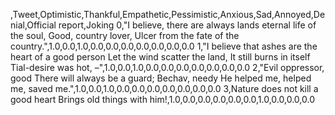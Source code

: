 ,Tweet,Optimistic,Thankful,Empathetic,Pessimistic,Anxious,Sad,Annoyed,Denial,Official report,Joking
0,"I believe, there are always lands eternal life of the soul, Good, country lover, Ulcer from the fate of the country.",1.0,0.0,1.0,0.0,0.0,0.0,0.0,0.0,0.0,0.0
1,"I believe that ashes are the heart of a good person Let the wind scatter the land, It still burns in itself Tial-desire was hot, –",1.0,0.0,1.0,0.0,0.0,0.0,0.0,0.0,0.0,0.0
2,"Evil oppressor, good There will always be a guard; Bechav, needy He helped me, helped me, saved me.",1.0,0.0,1.0,0.0,0.0,0.0,0.0,0.0,0.0,0.0
3,Nature does not kill a good heart Brings old things with him!,1.0,0.0,0.0,0.0,0.0,0.0,1.0,0.0,0.0,0.0
